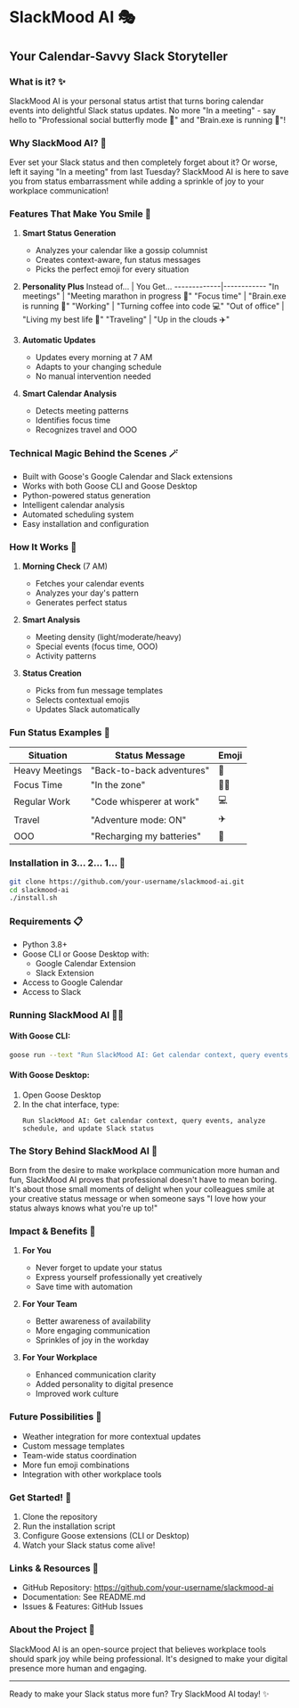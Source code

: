 # SlackMood AI 🎭
## Your Calendar-Savvy Slack Storyteller

### What is it? ✨
SlackMood AI is your personal status artist that turns boring calendar events into delightful Slack status updates. No more "In a meeting" - say hello to "Professional social butterfly mode 🦋" and "Brain.exe is running 🧠"!

### Why SlackMood AI? 🌟
Ever set your Slack status and then completely forget about it? Or worse, left it saying "In a meeting" from last Tuesday? SlackMood AI is here to save you from status embarrassment while adding a sprinkle of joy to your workplace communication!

### Features That Make You Smile 🎪
1. **Smart Status Generation**
   - Analyzes your calendar like a gossip columnist
   - Creates context-aware, fun status messages
   - Picks the perfect emoji for every situation

2. **Personality Plus**
   Instead of... | You Get...
   -------------|------------
   "In meetings" | "Meeting marathon in progress 🎪"
   "Focus time" | "Brain.exe is running 🧠"
   "Working" | "Turning coffee into code 💻"
   "Out of office" | "Living my best life 🌺"
   "Traveling" | "Up in the clouds ✈️"

3. **Automatic Updates**
   - Updates every morning at 7 AM
   - Adapts to your changing schedule
   - No manual intervention needed

4. **Smart Calendar Analysis**
   - Detects meeting patterns
   - Identifies focus time
   - Recognizes travel and OOO

### Technical Magic Behind the Scenes 🪄
- Built with Goose's Google Calendar and Slack extensions
- Works with both Goose CLI and Goose Desktop
- Python-powered status generation
- Intelligent calendar analysis
- Automated scheduling system
- Easy installation and configuration

### How It Works 🎯
1. **Morning Check** (7 AM)
   - Fetches your calendar events
   - Analyzes your day's pattern
   - Generates perfect status

2. **Smart Analysis**
   - Meeting density (light/moderate/heavy)
   - Special events (focus time, OOO)
   - Activity patterns

3. **Status Creation**
   - Picks from fun message templates
   - Selects contextual emojis
   - Updates Slack automatically

### Fun Status Examples 🎨
Situation | Status Message | Emoji
----------|---------------|-------
Heavy Meetings | "Back-to-back adventures" | 🎪
Focus Time | "In the zone" | 🧘‍♀️
Regular Work | "Code whisperer at work" | 💻
Travel | "Adventure mode: ON" | ✈️
OOO | "Recharging my batteries" | 🌴

### Installation in 3... 2... 1... 🚀
```bash
git clone https://github.com/your-username/slackmood-ai.git
cd slackmood-ai
./install.sh
```

### Requirements 📋
- Python 3.8+
- Goose CLI or Goose Desktop with:
  - Google Calendar Extension
  - Slack Extension
- Access to Google Calendar
- Access to Slack

### Running SlackMood AI 🏃‍♀️

#### With Goose CLI:
```bash
goose run --text "Run SlackMood AI: Get calendar context, query events, analyze schedule, and update Slack status"
```

#### With Goose Desktop:
1. Open Goose Desktop
2. In the chat interface, type:
   ```
   Run SlackMood AI: Get calendar context, query events, analyze schedule, and update Slack status
   ```

### The Story Behind SlackMood AI 📖
Born from the desire to make workplace communication more human and fun, SlackMood AI proves that professional doesn't have to mean boring. It's about those small moments of delight when your colleagues smile at your creative status message or when someone says "I love how your status always knows what you're up to!"

### Impact & Benefits 🌈
1. **For You**
   - Never forget to update your status
   - Express yourself professionally yet creatively
   - Save time with automation

2. **For Your Team**
   - Better awareness of availability
   - More engaging communication
   - Sprinkles of joy in the workday

3. **For Your Workplace**
   - Enhanced communication clarity
   - Added personality to digital presence
   - Improved work culture

### Future Possibilities 🔮
- Weather integration for more contextual updates
- Custom message templates
- Team-wide status coordination
- More fun emoji combinations
- Integration with other workplace tools

### Get Started! 🎉
1. Clone the repository
2. Run the installation script
3. Configure Goose extensions (CLI or Desktop)
4. Watch your Slack status come alive!

### Links & Resources 🔗
- GitHub Repository: https://github.com/your-username/slackmood-ai
- Documentation: See README.md
- Issues & Features: GitHub Issues

### About the Project 👋
SlackMood AI is an open-source project that believes workplace tools should spark joy while being professional. It's designed to make your digital presence more human and engaging.

---

Ready to make your Slack status more fun? Try SlackMood AI today! ✨
